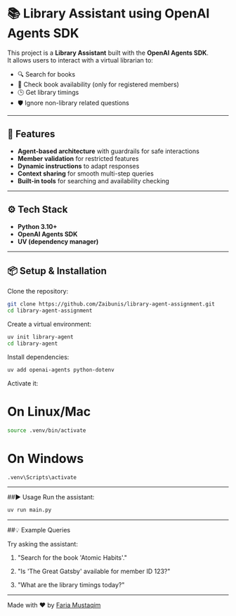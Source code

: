 # 📚 Library Assistant using OpenAI Agents SDK

This project is a **Library Assistant** built with the **OpenAI Agents SDK**.  
It allows users to interact with a virtual librarian to:

- 🔍 Search for books  
- 📖 Check book availability (only for registered members)  
- 🕒 Get library timings  
- 🛡 Ignore non-library related questions  

---

## 🚀 Features
- **Agent-based architecture** with guardrails for safe interactions  
- **Member validation** for restricted features  
- **Dynamic instructions** to adapt responses  
- **Context sharing** for smooth multi-step queries  
- **Built-in tools** for searching and availability checking  

---

## ⚙️ Tech Stack
- **Python 3.10+**  
- **OpenAI Agents SDK**  
- **UV (dependency manager)**  

---

## 📦 Setup & Installation

Clone the repository:

```bash
git clone https://github.com/Zaibunis/library-agent-assignment.git
cd library-agent-assignment
```

Create a virtual environment:

```bash
uv init library-agent
cd library-agent
```

Install dependencies:

```bash
uv add openai-agents python-dotenv
```

Activate it:

# On Linux/Mac
```bash
source .venv/bin/activate
```

# On Windows
```bash
.venv\Scripts\activate
```
---

##▶️ Usage
Run the assistant:

```bash
uv run main.py
```

---

##💡 Example Queries

Try asking the assistant:

1. "Search for the book 'Atomic Habits'."

2. "Is 'The Great Gatsby' available for member ID 123?"

3. "What are the library timings today?"

---

Made with ❤ by [Faria Mustaqim](https://github.com/Zaibunis)
